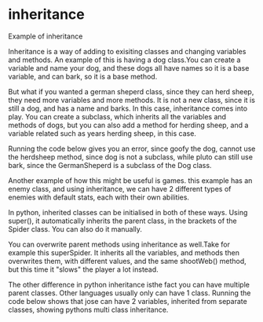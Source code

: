 # inheritance
Example of inheritance

Inheritance is a way of adding to exisiting classes and changing 
variables and methods. An example of this is having a dog class.You can create a variable and name your dog, and these dogs all have names so it is a base variable, and can bark, so it is a base method.

But what if you wanted a german sheperd class, since they can herd sheep, they need more variables and more methods. It is not a new class, since it is still a dog, and has a name and barks. In this case, inheritance comes into play. You can create a subclass, which inherits all the variables and methods of dogs, but you can also add a method for herding sheep, and a variable related such as years herding sheep, in this case.

Running the code below gives you an error, since goofy the dog, cannot use the herdsheep method, since dog is not a subclass, while pluto can still use bark, since the GermanSheperd is a subclass of the Dog class.

Another example of how this might be useful is games. this example has an enemy class, and using inheritance, we can have 2 different types of enemies with default stats, each with their own abilities.

In python, inherited classes can be initialised in both of these ways. Using super(), it automatically inherits the parent class, in the brackets of the Spider class. You can also do it manually.

You can overwrite parent methods using inheritance as well.Take for example this superSpider. It inherits all the variables, and methods then overwrites them, with different values, and the same shootWeb() method, but this time it "slows" the player a lot instead.

The other difference in python inheritance isthe fact you can have multiple parent classes. Other languages usually only can have 1 class. Running the code below shows that jose can have 2 variables, inherited from separate classes, showing pythons multi class inheritance.
